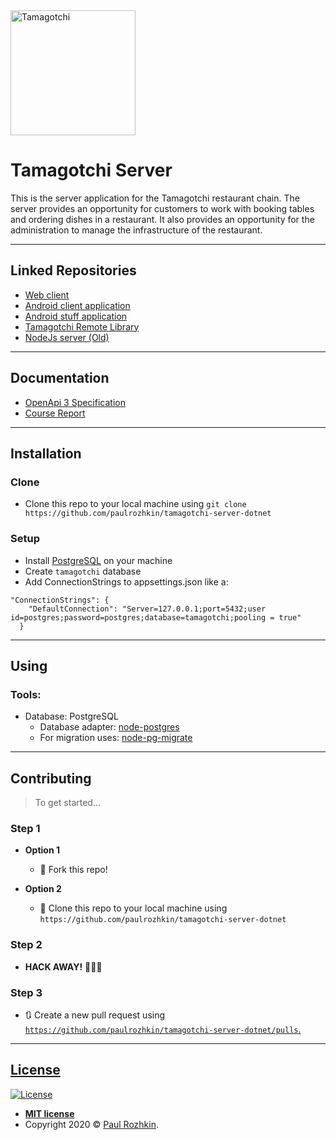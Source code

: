 <a href="#">
    <img src="https://raw.githubusercontent.com/paulrozhkin/RestaurantClientApplication/master/app/src/main/res/drawable/logo.png" title="Tamagotchi" alt="Tamagotchi" width="200">
</a>

# Tamagotchi Server

This is the server application for the Tamagotchi restaurant chain.
The server provides an opportunity for customers to work with booking tables and ordering dishes in a restaurant.
It also provides an opportunity for the administration to manage the infrastructure of the restaurant.

---

## Linked Repositories
- [Web client](https://github.com/paulrozhkin/tamagotchi-web-client)
- [Android client application](https://github.com/paulrozhkin/tamagotch-android-client)
- [Android stuff application](https://github.com/ForsaiR/RestaurantEmployerApplication)
- [Tamagotchi Remote Library](https://github.com/paulrozhkin/tamagotchi-remote-library)
- [NodeJs server (Old)](https://github.com/paulrozhkin/tamagotchi-server)

---

## Documentation
- [OpenApi 3 Specification](https://app.swaggerhub.com/apis/paul-rozhkin/itmo-tamagotchi/)
- [Course Report](https://docs.google.com/document/d/12Z9ZYv56fRUkFW4QWif3M2M6Dqp77mSlRNeztwmCf7Q/edit#)

---

## Installation

### Clone
- Clone this repo to your local machine using `git clone https://github.com/paulrozhkin/tamagotchi-server-dotnet`

### Setup

- Install [PostgreSQL](https://www.postgresql.org/download/) on your machine
- Create `tamagotchi` database
- Add ConnectionStrings to appsettings.json like a:
```
"ConnectionStrings": {
    "DefaultConnection": "Server=127.0.0.1;port=5432;user id=postgres;password=postgres;database=tamagotchi;pooling = true"
  }
```

---
## Using
### Tools:
- Database: PostgreSQL
    - Database adapter: [node-postgres](https://node-postgres.com/)
    - For migration uses: [node-pg-migrate](https://salsita.github.io/node-pg-migrate/#/)
---

## Contributing

> To get started...

### Step 1

- **Option 1**
    - 🍴 Fork this repo!

- **Option 2**
    - 👯 Clone this repo to your local machine using `https://github.com/paulrozhkin/tamagotchi-server-dotnet`

### Step 2

- **HACK AWAY!** 🔨🔨🔨

### Step 3

- 🔃 Create a new pull request using <a href="https://github.com/paulrozhkin/tamagotchi-server-dotnet/pulls" target="_blank">`https://github.com/paulrozhkin/tamagotchi-server-dotnet/pulls`.

---

## License

[![License](http://img.shields.io/:license-mit-blue.svg?style=flat-square)](http://badges.mit-license.org)

- **[MIT license](http://opensource.org/licenses/mit-license.php)**
- Copyright 2020 © <a href="https://github.com/paulrozhkin" target="_blank">Paul Rozhkin</a>.

